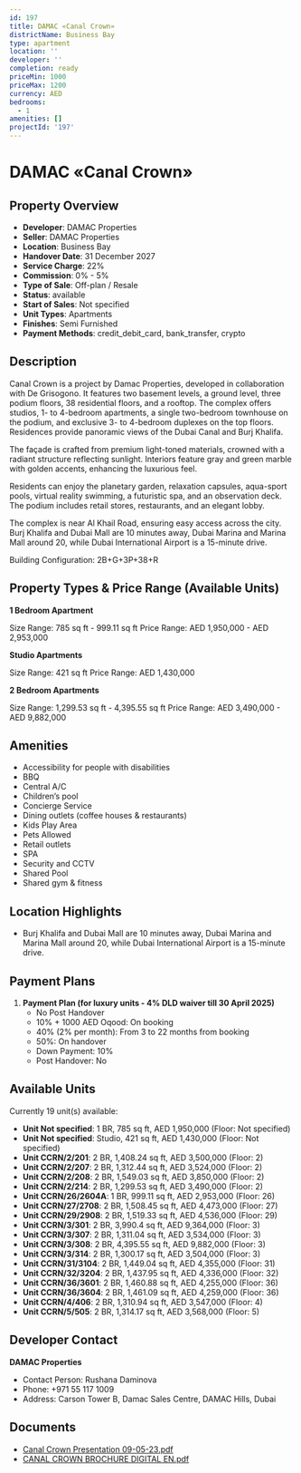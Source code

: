 ```yaml
---
id: 197
title: DAMAC «Canal Crown»
districtName: Business Bay
type: apartment
location: ''
developer: ''
completion: ready
priceMin: 1000
priceMax: 1200
currency: AED
bedrooms:
  - 1
amenities: []
projectId: '197'
---
```


# DAMAC «Canal Crown»

## Property Overview
- **Developer**: DAMAC Properties
- **Seller**: DAMAC Properties
- **Location**: Business Bay
- **Handover Date**: 31 December 2027
- **Service Charge**: 22%
- **Commission**: 0% - 5%
- **Type of Sale**: Off-plan / Resale
- **Status**: available
- **Start of Sales**: Not specified
- **Unit Types**: Apartments
- **Finishes**: Semi Furnished
- **Payment Methods**: credit_debit_card, bank_transfer, crypto

## Description
Canal Crown is a project by Damac Properties, developed in collaboration with De Grisogono. It features two basement levels, a ground level, three podium floors, 38 residential floors, and a rooftop. The complex offers studios, 1- to 4-bedroom apartments, a single two-bedroom townhouse on the podium, and exclusive 3- to 4-bedroom duplexes on the top floors. Residences provide panoramic views of the Dubai Canal and Burj Khalifa.

The façade is crafted from premium light-toned materials, crowned with a radiant structure reflecting sunlight. Interiors feature gray and green marble with golden accents, enhancing the luxurious feel.

Residents can enjoy the planetary garden, relaxation capsules, aqua-sport pools, virtual reality swimming, a futuristic spa, and an observation deck. The podium includes retail stores, restaurants, and an elegant lobby.

The complex is near Al Khail Road, ensuring easy access across the city. Burj Khalifa and Dubai Mall are 10 minutes away, Dubai Marina and Marina Mall around 20, while Dubai International Airport is a 15-minute drive.

Building Configuration: 2B+G+3P+38+R

## Property Types & Price Range (Available Units)
**1 Bedroom Apartment**

Size Range: 785 sq ft - 999.11 sq ft
Price Range: AED 1,950,000 - AED 2,953,000

**Studio Apartments**

Size Range: 421 sq ft
Price Range: AED 1,430,000

**2 Bedroom Apartments**

Size Range: 1,299.53 sq ft - 4,395.55 sq ft
Price Range: AED 3,490,000 - AED 9,882,000

## Amenities
- Accessibility for people with disabilities
- BBQ
- Central A/C
- Children’s pool
- Concierge Service
- Dining outlets  (coffee houses & restaurants)
- Kids Play Area
- Pets Allowed
- Retail outlets
- SPA
- Security and CCTV
- Shared Pool
- Shared gym & fitness

## Location Highlights
- Burj Khalifa and Dubai Mall are 10 minutes away, Dubai Marina and Marina Mall around 20, while Dubai International Airport is a 15-minute drive.

## Payment Plans
1. **Payment Plan (for luxury units - 4% DLD waiver till 30 April 2025)**
   - No Post Handover
   - 10% + 1000 AED Oqood: On booking
   - 40% (2% per month): From 3 to 22 months from booking
   - 50%: On handover
   - Down Payment: 10%
   - Post Handover: No

## Available Units
Currently 19 unit(s) available:
- **Unit Not specified**: 1 BR, 785 sq ft, AED 1,950,000 (Floor: Not specified)
- **Unit Not specified**: Studio, 421 sq ft, AED 1,430,000 (Floor: Not specified)
- **Unit CCRN/2/201**: 2 BR, 1,408.24 sq ft, AED 3,500,000 (Floor: 2)
- **Unit CCRN/2/207**: 2 BR, 1,312.44 sq ft, AED 3,524,000 (Floor: 2)
- **Unit CCRN/2/208**: 2 BR, 1,549.03 sq ft, AED 3,850,000 (Floor: 2)
- **Unit CCRN/2/214**: 2 BR, 1,299.53 sq ft, AED 3,490,000 (Floor: 2)
- **Unit CCRN/26/2604A**: 1 BR, 999.11 sq ft, AED 2,953,000 (Floor: 26)
- **Unit CCRN/27/2708**: 2 BR, 1,508.45 sq ft, AED 4,473,000 (Floor: 27)
- **Unit CCRN/29/2908**: 2 BR, 1,519.33 sq ft, AED 4,536,000 (Floor: 29)
- **Unit CCRN/3/301**: 2 BR, 3,990.4 sq ft, AED 9,364,000 (Floor: 3)
- **Unit CCRN/3/307**: 2 BR, 1,311.04 sq ft, AED 3,534,000 (Floor: 3)
- **Unit CCRN/3/308**: 2 BR, 4,395.55 sq ft, AED 9,882,000 (Floor: 3)
- **Unit CCRN/3/314**: 2 BR, 1,300.17 sq ft, AED 3,504,000 (Floor: 3)
- **Unit CCRN/31/3104**: 2 BR, 1,449.04 sq ft, AED 4,355,000 (Floor: 31)
- **Unit CCRN/32/3204**: 2 BR, 1,437.95 sq ft, AED 4,336,000 (Floor: 32)
- **Unit CCRN/36/3601**: 2 BR, 1,460.88 sq ft, AED 4,255,000 (Floor: 36)
- **Unit CCRN/36/3604**: 2 BR, 1,461.09 sq ft, AED 4,259,000 (Floor: 36)
- **Unit CCRN/4/406**: 2 BR, 1,310.94 sq ft, AED 3,547,000 (Floor: 4)
- **Unit CCRN/5/505**: 2 BR, 1,314.17 sq ft, AED 3,568,000 (Floor: 5)

## Developer Contact
**DAMAC Properties**
- Contact Person: Rushana Daminova
- Phone: +971 55 117 1009
- Address: Carson Tower B, Damac Sales Centre, DAMAC Hills, Dubai

## Documents
- [Canal Crown Presentation 09-05-23.pdf](https://cdn.geniemap.net/2023/06/23/JFpOHdSHQwxVgVElQoaBTSUvINhf5QbcZLlajNiF.pdf)
- [CANAL CROWN BROCHURE DIGITAL EN.pdf](https://cdn.geniemap.net/2023/06/23/swmcWqgFKbreT11imaKu21cVn7HpkBvBOllldeZq.pdf)

